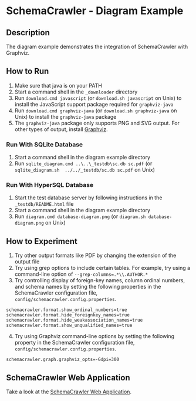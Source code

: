 # SchemaCrawler - Diagram Example

## Description
The diagram example demonstrates the integration of SchemaCrawler with Graphviz.

## How to Run
1. Make sure that java is on your PATH
2. Start a command shell in the `_downloader` directory 
3. Run `download.cmd javascript` (or `download.sh javascript` on Unix) to
   install the JavaScript support package required for `graphviz-java`
4. Run `download.cmd graphviz-java` (or `download.sh graphviz-java` on Unix) to
   install the `graphviz-java` package   
5. The `graphviz-java` package only supports PNG and SVG output. For other types of
   output, install [Graphviz](https://www.graphviz.org/).

### Run With SQLite Database

1. Start a command shell in the diagram example directory 
2. Run `sqlite_diagram.cmd ..\..\_testdb\sc.db sc.pdf` (or `sqlite_diagram.sh  ../../_testdb/sc.db sc.pdf` on Unix) 

### Run With HyperSQL Database

1. Start the test database server by following instructions in the `_testdb/README.html` file
2. Start a command shell in the diagram example directory 
3. Run `diagram.cmd database-diagram.png` (or `diagram.sh database-diagram.png` on Unix) 

## How to Experiment
1. Try other output formats like PDF by changing the extension of the output file
2. Try using grep options to include certain tables. For example, try using a command-line option of `--grep-columns=.*\\.AUTHOR.*`
3. Try controlling display of foreign-key names, column ordinal numbers, and schema names by setting the 
   following properties in the SchemaCrawler configuration file, `config/schemacrawler.config.properties`. 

```           
schemacrawler.format.show_ordinal_numbers=true        
schemacrawler.format.hide_foreignkey_names=true
schemacrawler.format.hide_weakassociation_names=true
schemacrawler.format.show_unqualified_names=true
```   

4. Try using Graphviz command-line options by setting the following property in the SchemaCrawler configuration file, 
   `config/schemacrawler.config.properties`. 
    
```        
schemacrawler.graph.graphviz_opts=-Gdpi=300
```    

## SchemaCrawler Web Application

Take a look at the [SchemaCrawler Web Application](https://www.schemacrawler.com/webapp.html).

